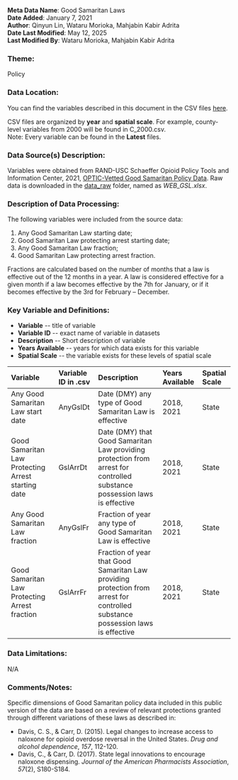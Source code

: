 **Meta Data Name**: Good Samaritan Laws  
**Date Added**: January 7, 2021  
**Author**: Qinyun Lin, Wataru Morioka, Mahjabin Kabir Adrita  
**Date Last Modified**: May 12, 2025  
**Last Modified By**: Wataru Morioka, Mahjabin Kabir Adrita  

### Theme: 
Policy 

### Data Location: 
You can find the variables described in this document in the CSV files [here](../full_tables).  

CSV files are organized by **year** and **spatial scale**. For example, county-level variables from 2000 will be found in C_2000.csv.  
Note: Every variable can be found in the **Latest** files.

### Data Source(s) Description:  
Variables were obtained from RAND-USC Schaeffer Opioid Policy Tools and Information Center, 2021, [OPTIC-Vetted Good Samaritan Policy Data](https://www.rand.org/health-care/centers/optic/resources/datasets.html).  Raw data is downloaded in the [data_raw](https://github.com/GeoDaCenter/opioid-policy-scan/tree/v1.0/data_raw) folder, named as *WEB_GSL.xlsx*. 

### Description of Data Processing: 
The following variables were included from the source data:
1. Any Good Samaritan Law starting date;
2. Good Samaritan Law protecting arrest starting date;
3. Any Good Samaritan Law fraction;
4. Good Samaritan Law protecting arrest fraction.

Fractions are calculated based on the number of months that a law is effective out of the 12 months in a year. A law is considered effective for a given month if a law becomes effective by the 7th for January, or if it becomes effective by the 3rd for February – December.

### Key Variable and Definitions:

- **Variable** -- title of variable
- **Variable ID** -- exact name of variable in datasets
- **Description** -- Short description of variable
- **Years Available** -- years for which data exists for this variable
- **Spatial Scale** -- the variable exists for these levels of spatial scale

| Variable | Variable ID in .csv | Description | Years Available | Spatial Scale |
|:---------|:--------------------|:------------|:----------------|:--------------|
| Any Good Samaritan Law start date | AnyGslDt | Date (DMY) any type of Good Samaritan Law is effective | 2018, 2021 | State |
| Good Samaritan Law Protecting Arrest starting date | GslArrDt | Date (DMY) that Good Samaritan Law providing protection from arrest for controlled substance possession laws is effective | 2018, 2021 | State |
| Any Good Samaritan Law fraction | AnyGslFr | Fraction of year any type of Good Samaritan Law is effective | 2018, 2021 | State |
| Good Samaritan Law Protecting Arrest fraction | GslArrFr | Fraction of year that Good Samaritan Law providing protection from arrest for controlled substance possession laws is effective | 2018, 2021 | State |

### Data Limitations:
N/A

### Comments/Notes:
Specific dimensions of Good Samaritan policy data included in this public version of the data are based on a review of relevant protections granted through different variations of these laws as described in:
* Davis, C. S., & Carr, D. (2015). Legal changes to increase access to naloxone for opioid overdose
reversal in the United States. *Drug and alcohol dependence*, *157*, 112-120.
* Davis, C., & Carr, D. (2017). State legal innovations to encourage naloxone dispensing. *Journal of the American Pharmacists Association*, *57*(2), S180-S184. 
